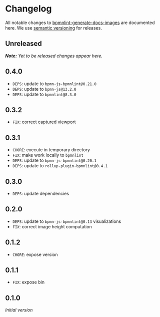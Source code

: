 # Changelog

All notable changes to [bpmnlint-generate-docs-images](https://github.com/bpmn-io/bpmnlint-generate-docs-images) are documented here. We use [semantic versioning](http://semver.org/) for releases.

## Unreleased

___Note:__ Yet to be released changes appear here._

## 0.4.0

* `DEPS`: update to `bpmn-js-bpmnlint@0.21.0`
* `DEPS`: update to `bpmn-js@13.2.0`
* `DEPS`: update to `bpmnlint@8.3.0`

## 0.3.2

* `FIX`: correct captured viewport

## 0.3.1

* `CHORE`: execute in temporary directory
* `FIX`: make work locally to `bpmnlint`
* `DEPS`: update to `bpmn-js-bpmnlint@0.20.1`
* `DEPS`: update to `rollup-plugin-bpmnlint@0.4.1`

## 0.3.0

* `DEPS`: update dependencies

## 0.2.0

* `DEPS`: update to `bpmn-js-bpmnlint@0.13` visualizations
* `FIX`: correct image height computation

## 0.1.2

* `CHORE`: expose version

## 0.1.1

* `FIX`: expose bin

## 0.1.0

_Initial version_